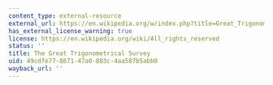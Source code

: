 ```yaml
---
content_type: external-resource
external_url: https://en.wikipedia.org/w/index.php?title=Great_Trigonometrical_Survey&oldid=1014665563
has_external_license_warning: true
license: https://en.wikipedia.org/wiki/All_rights_reserved
status: ''
title: The Great Trigonometrical Survey
uid: 49cdfe77-8671-47a0-803c-4aa587b5abb0
wayback_url: ''
---
```

